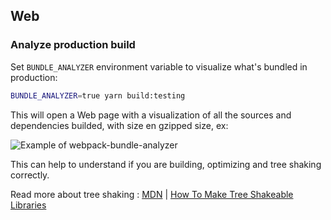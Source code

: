 ## Web


### Analyze production build

Set `BUNDLE_ANALYZER` environment variable to visualize what's bundled in production:

```bash
BUNDLE_ANALYZER=true yarn build:testing
```

This will open a Web page with a visualization of all the sources and dependencies builded, with size en gzipped size, ex:

![Example of webpack-bundle-analyzer](https://user-images.githubusercontent.com/77674046/182584538-e0554a55-5f8f-4282-b3a2-aebfce5ec9d6.png)

This can help to understand if you are building, optimizing and tree shaking correctly.

Read more about tree shaking : [MDN](https://developer.mozilla.org/en-US/docs/Glossary/Tree_shaking) | [How To Make Tree Shakeable Libraries](https://blog.theodo.com/2021/04/library-tree-shaking/)
